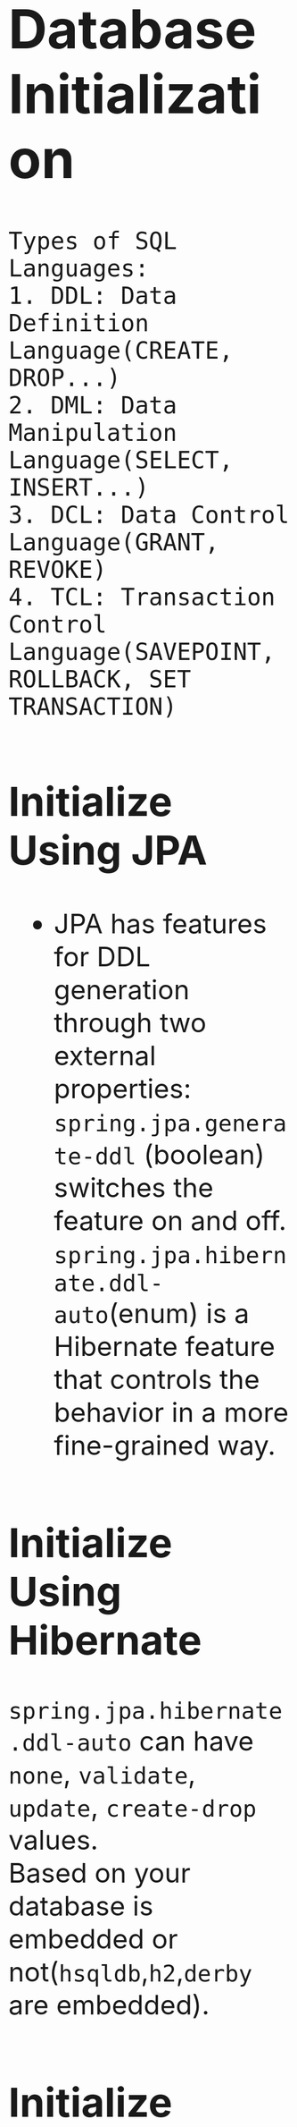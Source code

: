 <font size = "+10">  
  
  
# Database Initialization

```
Types of SQL Languages:
1. DDL: Data Definition Language(CREATE, DROP...)
2. DML: Data Manipulation Language(SELECT, INSERT...)
3. DCL: Data Control Language(GRANT, REVOKE)
4. TCL: Transaction Control Language(SAVEPOINT, ROLLBACK, SET TRANSACTION)
```

## Initialize Using JPA
- JPA has features for DDL generation through two external properties:  
  ```spring.jpa.generate-ddl``` (boolean) switches the feature on and off.  
  ```spring.jpa.hibernate.ddl-auto```(enum) is a Hibernate feature that controls the behavior in a more  
  fine-grained way.
  
## Initialize Using Hibernate
```spring.jpa.hibernate.ddl-auto``` can have ```none```, ```validate```, ```update```, ```create-drop``` values.  
Based on your database is embedded or not(```hsqldb```,```h2```,```derby``` are embedded).

## Initialize Using Spring JDBC
- Spring JDBC has a ```DataSource``` initializer feature.  
  + Spring Boot enables it by default and loads SQL from the standard locations:  
    ```schema.sql``` and ```data.sql``` (in the root of the classpath).
  + In addition Spring Boot will load the ```schema-${platform}.sql``` and ```data-${platform}.sql``` files (if present),  
    where ```platform``` is the value of ```spring.datasource.platform```(e.g. ```hsqldb```, ```h2```, ```oracle```, ```mysql```, ```postgresql```)
  + Spring Boot enables the failfast feature of the Spring JDBC initializer by default, so if the scripts cause exceptions  
    the application will fail to start. The script locations can be changed by setting ```spring.datasource.schema``` and  
    ```spring.datasource.data```, and neither location will be processed if ```spring.datasource.initialize=false```.
</font>

